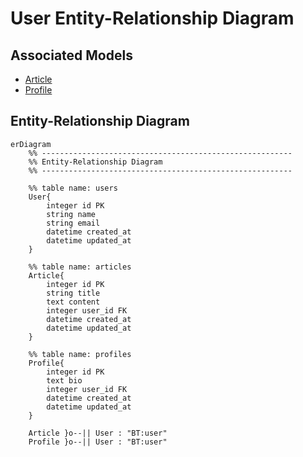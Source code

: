# User Entity-Relationship Diagram

## Associated Models

- [Article](app/models/ERD_Article.md)
- [Profile](app/models/ERD_Profile.md)

## Entity-Relationship Diagram

```mermaid
erDiagram
    %% --------------------------------------------------------
    %% Entity-Relationship Diagram
    %% --------------------------------------------------------

    %% table name: users
    User{
        integer id PK
        string name
        string email
        datetime created_at
        datetime updated_at
    }

    %% table name: articles
    Article{
        integer id PK
        string title
        text content
        integer user_id FK
        datetime created_at
        datetime updated_at
    }

    %% table name: profiles
    Profile{
        integer id PK
        text bio
        integer user_id FK
        datetime created_at
        datetime updated_at
    }

    Article }o--|| User : "BT:user"
    Profile }o--|| User : "BT:user"
```